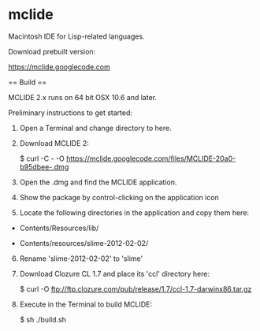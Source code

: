 mclide
======

Macintosh IDE for Lisp-related languages.

Download prebuilt version:

https://mclide.googlecode.com

== Build ==

MCLIDE 2.x runs on 64 bit OSX 10.6 and later.

Preliminary instructions to get started:

  1. Open a Terminal and change directory to here.

  2. Download MCLIDE 2:

     $ curl -C - -O https://mclide.googlecode.com/files/MCLIDE-20a0-b95dbee-.dmg

  3. Open the .dmg and find the MCLIDE application.

  4. Show the package by control-clicking on the application icon

  5. Locate the following directories in the application and copy them here:

  * Contents/Resources/lib/

  * Contents/resources/slime-2012-02-02/

  6. Rename 'slime-2012-02-02' to 'slime'

  7. Download Clozure CL 1.7 and place its 'ccl' directory here:

     $ curl -O ftp://ftp.clozure.com/pub/release/1.7/ccl-1.7-darwinx86.tar.gz

  8. Execute in the Terminal to build MCLIDE:

     $ sh ./build.sh


